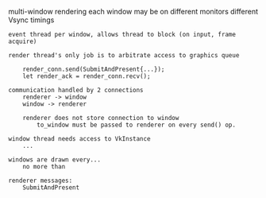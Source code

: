 
multi-window rendering
    each window may be on different monitors
        different Vsync timings

    event thread per window, allows thread to block (on input, frame acquire)

    render thread's only job is to arbitrate access to graphics queue

        render_conn.send(SubmitAndPresent{...});
        let render_ack = render_conn.recv();

    communication handled by 2 connections
        renderer -> window
        window -> renderer

        renderer does not store connection to window
            to_window must be passed to renderer on every send() op.

    window thread needs access to VkInstance
        ...

    windows are drawn every...
        no more than 

    renderer messages:
        SubmitAndPresent
